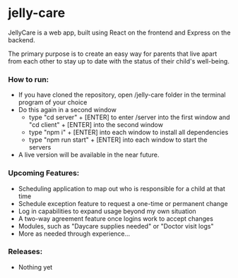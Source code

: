 # jelly-care
JellyCare is a web app, built using React on the frontend and Express on the backend.

The primary purpose is to create an easy way for parents that live apart from each other to stay up to date with the status of their child's well-being.

### How to run:
- If you have cloned the repository, open /jelly-care folder in the terminal program of your choice
- Do this again in a second window
  - type "cd server" + [ENTER] to enter /server into the first window and "cd client" + [ENTER] into the second window
  - type "npm i" + [ENTER] into each window to install all dependencies
  - type "npm run start" + [ENTER] into each window to start the servers
- A live version will be available in the near future.

### Upcoming Features:
- Scheduling application to map out who is responsible for a child at that time
- Schedule exception feature to request a one-time or permanent change
- Log in capabilities to expand usage beyond my own situation
- A two-way agreement feature once logins work to accept changes
- Modules, such as "Daycare supplies needed" or "Doctor visit logs"
- More as needed through experience...

### Releases:
- Nothing yet
